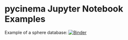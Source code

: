 # pycinema Jupyter Notebook Examples

Example of a sphere database:
[![Binder](https://mybinder.org/badge_logo.svg)](https://mybinder.org/v2/gh/cinemascience/pycinema_binder/HEAD?labpath=sphere.ipynb)


